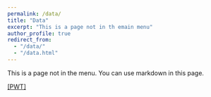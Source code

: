 ```yaml
---
permalink: /data/
title: "Data"
excerpt: "This is a page not in th emain menu"
author_profile: true
redirect_from: 
  - "/data/"
  - "/data.html"
---
```


This is a page not in the menu. You can use markdown in this page.

[[PWT]](https://www.rug.nl/ggdc/productivity/pwt/)

